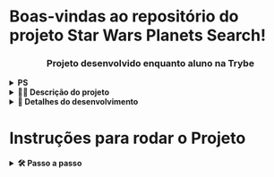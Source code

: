 # Boas-vindas ao repositório do projeto Star Wars Planets Search!

<h3 align="center">
  Projeto desenvolvido enquanto aluno na Trybe
</h3>

<details>
<summary><strong>PS</strong></summary><br />

- Projetos desenvolvidos na Trybe serão deixados **as is**, para meu próprio acompanhamento de evolução.
</details>


<details>
<summary><strong>👨‍💻 Descrição do projeto</strong></summary><br />

Este projeto consiste em uma lista com filtros de planetas do universo de Star Wars.
</details>

<details>
<summary><strong>📝 Detalhes do desenvolvimento</strong></summary><br />

Esse projeto foi desenvolvido utilizado **React**, **Context API** para gerenciamento de estados, **Hooks** como **useState** e **useEffect** para estruturação dos componentes.

Requisitos desenvolvidos:
- Criado uma requisição para o endpoint `/planets` da API de Star Wars e preenchido uma tabela com os dados retornados, com exceção dos da coluna `residents`;
- Criado um filtro para a tabela através de um texto, exibindo assim somente os planetas cujos nomes incluam o texto digitado;
- Criado um filtro para valores numéricos;
- Implementado múltiplos filtros numéricos;
- Os filtros foram desenvolvidos de modo que não é possível utilizar filtros repetidos;
- Desenvolvido métodos para remover os filtros, tanto individualmente, como todos de uma única vez;
- Criado métodos para ordenar as colunas de forma ascendente ou descendente;
</details>

# Instruções para rodar o Projeto

<details>
<summary><strong>🛠 Passo a passo</strong></summary><br />

Clone o repositório

```bash
git@github.com:RodrigoFreitas-L/Starwars-Planet-Search.git
```

Entre na pasta do repositório

```bash
cd Starwars-Planet-Search
```

Instale as dependências

```bash
npm install
```

Inicie o projeto

```bash
npm start
```

All in one

```bash
git@github.com:RodrigoFreitas-L/Starwars-Planet-Search.git && cd Starwars-Planet-Search && npm i && npm start
```
</details>
